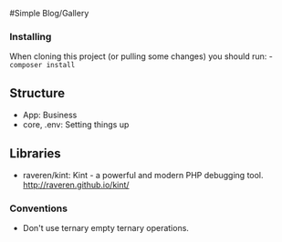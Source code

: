 #Simple Blog/Gallery

### Installing
When cloning this project (or pulling some changes) you should run:
    - `composer install`

## Structure
- App: Business
- core, .env: Setting things up

## Libraries
 - raveren/kint: Kint - a powerful and modern PHP debugging tool. http://raveren.github.io/kint/

### Conventions
 - Don't use ternary empty ternary operations.
